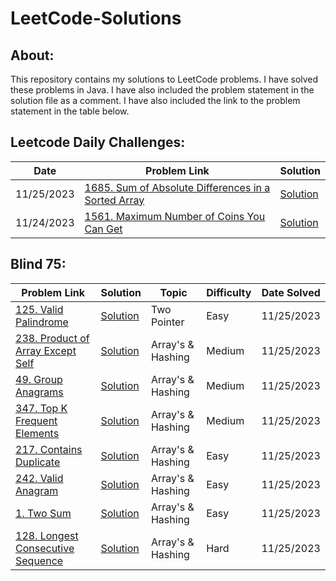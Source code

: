 # LeetCode-Solutions

## About:
This repository contains my solutions to LeetCode problems. I have solved these problems in Java. I have also included the problem statement in the solution file as a comment. I have also included the link to the problem statement in the table below.

## Leetcode Daily Challenges:
| Date       | Problem Link                                                                                                                        | Solution                                                                                        |
|------------|-------------------------------------------------------------------------------------------------------------------------------------|-------------------------------------------------------------------------------------------------|
| 11/25/2023 | [1685. Sum of Absolute Differences in a Sorted Array](https://leetcode.com/problems/sum-of-absolute-differences-in-a-sorted-array/) | [Solution](./1685-Sum-of-Absolute-Differences-in-a-Sorted-Array/getSumAbsoluteDifferences.java) |
| 11/24/2023 | [1561. Maximum Number of Coins You Can Get](https://leetcode.com/problems/maximum-number-of-coins-you-can-get/)                     | [Solution](./1561-Maximum-Number-of-Coins-You-Can-Get/maxCoinsYouCanGet.java)                   |

## Blind 75:
| Problem Link                                                                                                 | Solution                                                                | Topic             | Difficulty | Date Solved |  
|--------------------------------------------------------------------------------------------------------------|-------------------------------------------------------------------------|-------------------|------------|-------------|
| [125. Valid Palindrome](https://leetcode.com/problems/valid-palindrome/description/)                         | [Solution](./0125-Valid-Palindrome/validPalindrome.java)                | Two Pointer       | Easy       | 11/25/2023  |
| [238. Product of Array Except Self](https://leetcode.com/problems/product-of-array-except-self/description/) | [Solution](./0238-Product-of-Array-Except-Self/productExceptSelf.java)  | Array's & Hashing | Medium     | 11/25/2023  |
| [49. Group Anagrams](https://leetcode.com/problems/group-anagrams/description/)                              | [Solution](./0049-Group-Anagrams/groupAnagrams.java)                    | Array's & Hashing | Medium     | 11/25/2023  |
| [347. Top K Frequent Elements](https://leetcode.com/problems/top-k-frequent-elements/description/)           | [Solution](./0347-Top-K-Frequent-Elements/topKFrequent.java)            | Array's & Hashing | Medium     | 11/25/2023  |
| [217. Contains Duplicate](https://leetcode.com/problems/contains-duplicate/description/)                     | [Solution](./0217-Contains-Duplicate/containsDuplicate.java)            | Array's & Hashing | Easy       | 11/25/2023  |
| [242. Valid Anagram](https://leetcode.com/problems/valid-anagram/description/)                               | [Solution](./0242-Valid-Anagram/validAnagram.java)                      | Array's & Hashing | Easy       | 11/25/2023  |
| [1. Two Sum](https://leetcode.com/problems/two-sum/description/)                                             | [Solution](./0001-Two-Sum/twoSum.java)                                  | Array's & Hashing | Easy       | 11/25/2023  |
| [128. Longest Consecutive Sequence](https://leetcode.com/problems/longest-consecutive-sequence/description/) | [Solution](./0128-Longest-Consecutive-Sequence/longestConsecutive.java) | Array's & Hashing | Hard       | 11/25/2023  |